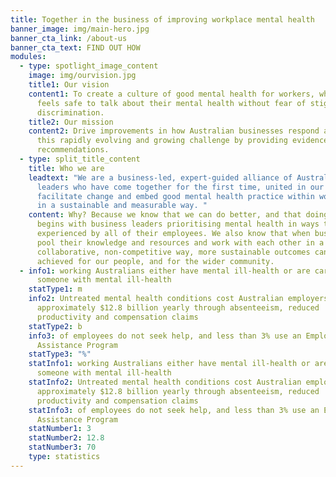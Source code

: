 ```yaml
---
title: Together in the business of improving workplace mental health
banner_image: img/main-hero.jpg
banner_cta_link: /about-us
banner_cta_text: FIND OUT HOW
modules:
  - type: spotlight_image_content
    image: img/ourvision.jpg
    title1: Our vision
    content1: To create a culture of good mental health for workers, where everyone
      feels safe to talk about their mental health without fear of stigma or
      discrimination.
    title2: Our mission
    content2: Drive improvements in how Australian businesses respond and adapt to
      this rapidly evolving and growing challenge by providing evidence-based
      recommendations.
  - type: split_title_content
    title: Who we are
    leadtext: "We are a business-led, expert-guided alliance of Australian business
      leaders who have come together for the first time, united in our focus to
      facilitate change and embed good mental health practice within workplaces
      in a sustainable and measurable way. "
    content: Why? Because we know that we can do better, and that doing better
      begins with business leaders prioritising mental health in ways that are
      experienced by all of their employees. We also know that when businesses
      pool their knowledge and resources and work with each other in a
      collaborative, non-competitive way, more sustainable outcomes can be
      achieved for our people, and for the wider community.
  - info1: working Australians either have mental ill-health or are carers of
      someone with mental ill-health
    statType1: m
    info2: Untreated mental health conditions cost Australian employers
      approximately $12.8 billion yearly through absenteeism, reduced
      productivity and compensation claims
    statType2: b
    info3: of employees do not seek help, and less than 3% use an Employee
      Assistance Program
    statType3: "%"
    statInfo1: working Australians either have mental ill-health or are carers of
      someone with mental ill-health
    statInfo2: Untreated mental health conditions cost Australian employers
      approximately $12.8 billion yearly through absenteeism, reduced
      productivity and compensation claims
    statInfo3: of employees do not seek help, and less than 3% use an Employee
      Assistance Program
    statNumber1: 3
    statNumber2: 12.8
    statNumber3: 70
    type: statistics
---
```

